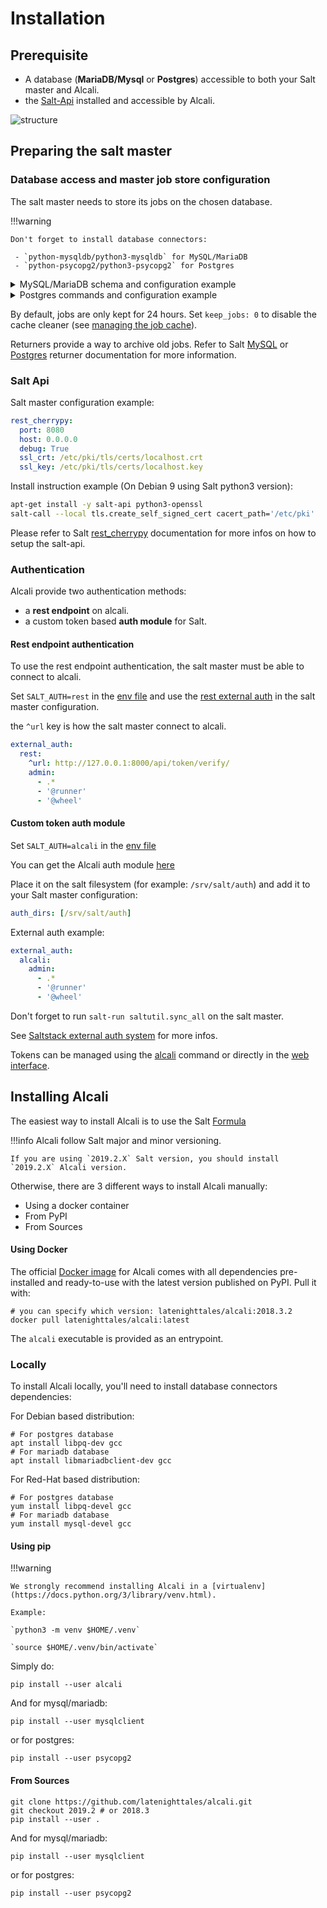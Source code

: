 # Installation

## Prerequisite

- A database (**MariaDB/Mysql** or **Postgres**) accessible to both your Salt master and Alcali.
- the [Salt-Api](https://docs.saltstack.com/en/latest/ref/cli/salt-api.html#salt-api) installed and accessible by Alcali.

![structure](images/structure.png)

 

## Preparing the salt master

### Database access and master job store configuration

The salt master needs to store its jobs on the chosen database.

!!!warning
    
    Don't forget to install database connectors:
    
     - `python-mysqldb/python3-mysqldb` for MySQL/MariaDB
     - `python-psycopg2/python3-psycopg2` for Postgres
     
<details><summary>MySQL/MariaDB schema and configuration example</summary>
<p>

```sql
CREATE DATABASE  `salt`
  DEFAULT CHARACTER SET utf8
  DEFAULT COLLATE utf8_general_ci;

USE `salt`;

--
-- Table structure for table `jids`
--

DROP TABLE IF EXISTS `jids`;
CREATE TABLE `jids` (
  `jid` varchar(255) NOT NULL,
  `load` mediumtext NOT NULL,
  UNIQUE KEY `jid` (`jid`)
) ENGINE=InnoDB DEFAULT CHARSET=utf8;

--
-- Table structure for table `salt_returns`
--

DROP TABLE IF EXISTS `salt_returns`;
CREATE TABLE `salt_returns` (
  `fun` varchar(50) NOT NULL,
  `jid` varchar(255) NOT NULL,
  `return` mediumtext NOT NULL,
  `id` varchar(255) NOT NULL,
  `success` varchar(10) NOT NULL,
  `full_ret` mediumtext NOT NULL,
  `alter_time` TIMESTAMP DEFAULT CURRENT_TIMESTAMP,
  KEY `id` (`id`),
  KEY `jid` (`jid`),
  KEY `fun` (`fun`)
) ENGINE=InnoDB DEFAULT CHARSET=utf8;

--
-- Table structure for table `salt_events`
--

DROP TABLE IF EXISTS `salt_events`;
CREATE TABLE `salt_events` (
`id` BIGINT NOT NULL AUTO_INCREMENT,
`tag` varchar(255) NOT NULL,
`data` mediumtext NOT NULL,
`alter_time` TIMESTAMP DEFAULT CURRENT_TIMESTAMP,
`master_id` varchar(255) NOT NULL,
PRIMARY KEY (`id`),
KEY `tag` (`tag`)
) ENGINE=InnoDB DEFAULT CHARSET=utf8;
```

Salt master configuration example:

```yaml
event_return: [mysql]
master_job_cache: mysql
mysql.host: 'db'
mysql.user: 'alcali'
mysql.pass: 'alcali'
mysql.db: 'salt'
mysql.port: 3306
``` 

</p>
</details>

<details><summary>Postgres commands and configuration example</summary>
<p>

```sql
psql << EOF
CREATE ROLE salt WITH PASSWORD 'salt';
CREATE DATABASE salt WITH OWNER salt;
EOF

psql -h localhost -U salt << EOF
--
-- Table structure for table 'jids'
--

DROP TABLE IF EXISTS jids;
CREATE TABLE jids (
  jid   varchar(20) PRIMARY KEY,
  load  text NOT NULL
);

--
-- Table structure for table 'salt_returns'
--

DROP TABLE IF EXISTS salt_returns;
CREATE TABLE salt_returns (
  fun       varchar(50) NOT NULL,
  jid       varchar(255) NOT NULL,
  return    text NOT NULL,
  full_ret  text,
  id        varchar(255) NOT NULL,
  success   varchar(10) NOT NULL,
  alter_time   TIMESTAMP WITH TIME ZONE DEFAULT now()
);

CREATE INDEX idx_salt_returns_id ON salt_returns (id);
CREATE INDEX idx_salt_returns_jid ON salt_returns (jid);
CREATE INDEX idx_salt_returns_fun ON salt_returns (fun);
CREATE INDEX idx_salt_returns_updated ON salt_returns (alter_time);

--
-- Table structure for table 'salt_events'
--

DROP TABLE IF EXISTS salt_events;
DROP SEQUENCE IF EXISTS seq_salt_events_id;
CREATE SEQUENCE seq_salt_events_id;
CREATE TABLE salt_events (
    id BIGINT NOT NULL UNIQUE DEFAULT nextval('seq_salt_events_id'),
    tag varchar(255) NOT NULL,
    data text NOT NULL,
    alter_time TIMESTAMP WITH TIME ZONE DEFAULT NOW(),
    master_id varchar(255) NOT NULL
);

CREATE INDEX idx_salt_events_tag on salt_events (tag);

EOF
```

Salt master configuration example:

```yaml
event_return: [postgres]
master_job_cache: postgres 
returner.postgres.host: 'db'
returner.postgres.user: 'alcali'
returner.postgres.passwd: 'alcali'
returner.postgres.db: 'salt'
returner.postgres.port: 5432
``` 

</p>
</details>

By default, jobs are only kept for 24 hours. Set `keep_jobs: 0` to disable the cache cleaner (see [managing the job cache](https://docs.saltstack.com/en/latest/topics/jobs/job_cache.html#managing-the-job-cache)).

Returners provide a way to archive old jobs. Refer to Salt [MySQL](https://docs.saltstack.com/en/latest/ref/returners/all/salt.returners.mysql.html#module-salt.returners.mysql) or [Postgres](https://docs.saltstack.com/en/latest/ref/returners/all/salt.returners.postgres.html) returner documentation for more information.

### Salt Api

Salt master configuration example:

```yaml
rest_cherrypy:
  port: 8080
  host: 0.0.0.0
  debug: True
  ssl_crt: /etc/pki/tls/certs/localhost.crt
  ssl_key: /etc/pki/tls/certs/localhost.key
```

Install instruction example (On Debian 9 using Salt python3 version):

```bash
apt-get install -y salt-api python3-openssl
salt-call --local tls.create_self_signed_cert cacert_path='/etc/pki'
```

Please refer to Salt [rest_cherrypy](https://docs.saltstack.com/en/latest/ref/netapi/all/salt.netapi.rest_cherrypy.html#a-rest-api-for-salt) documentation for more infos on how to setup the salt-api.

### Authentication

Alcali provide two authentication methods:

- a **rest endpoint** on alcali.
- a custom token based **auth module** for Salt.

#### Rest endpoint authentication

To use the rest endpoint authentication, the salt master must be able to connect to alcali.

Set `SALT_AUTH=rest` in the [env file](configuration.md) and use the [rest external auth](https://docs.saltstack.com/en/latest/ref/auth/all/salt.auth.rest.html) in the salt master configuration.

the `^url` key is how the salt master connect to alcali.

```yaml
external_auth:
  rest:
    ^url: http://127.0.0.1:8000/api/token/verify/
    admin:
      - .*
      - '@runner'
      - '@wheel'
```

#### Custom token auth module

Set `SALT_AUTH=alcali` in the [env file](configuration.md)

You can get the Alcali auth module [here](https://raw.githubusercontent.com/latenighttales/alcali/2019.2/docker/saltconfig/salt/auth/alcali.py)

Place it on the salt filesystem (for example: `/srv/salt/auth`) and add it to your Salt master configuration:

```yaml
auth_dirs: [/srv/salt/auth]
```

External auth example:
```yaml
external_auth:
  alcali:
    admin:
      - .*
      - '@runner'
      - '@wheel'
```

Don't forget to run `salt-run saltutil.sync_all` on the salt master.

See [Saltstack external auth system](https://docs.saltstack.com/en/latest/topics/eauth/index.html#acl-eauth) for more infos.

Tokens can be managed using the [alcali](running.md) command or directly in the [web interface](views/users.md).

## Installing Alcali

The easiest way to install Alcali is to use the Salt [Formula](https://github.com/latenighttales/alcali-formula)

!!!info
    Alcali follow Salt major and minor versioning.
    
    If you are using `2019.2.X` Salt version, you should install `2019.2.X` Alcali version.
 

Otherwise, there are 3 different ways to install Alcali manually:

 - Using a docker container
 - From PyPI
 - From Sources
 
#### Using Docker

The official [Docker image](https://hub.docker.com/r/latenighttales/alcali) for Alcali comes with all dependencies pre-installed and ready-to-use with the latest version published on PyPI. Pull it with:

```commandline
# you can specify which version: latenighttales/alcali:2018.3.2
docker pull latenighttales/alcali:latest
```
The `alcali` executable is provided as an entrypoint.

### Locally

To install Alcali locally, you'll need to install database connectors dependencies:

For Debian based distribution:
```commandline
# For postgres database
apt install libpq-dev gcc
# For mariadb database
apt install libmariadbclient-dev gcc
```
For Red-Hat based distribution:
```commandline
# For postgres database
yum install libpq-devel gcc
# For mariadb database
yum install mysql-devel gcc
```

#### Using pip

!!!warning

    We strongly recommend installing Alcali in a [virtualenv](https://docs.python.org/3/library/venv.html).
    
    Example:
    
    `python3 -m venv $HOME/.venv`
    
    `source $HOME/.venv/bin/activate`
    
Simply do:

```commandline
pip install --user alcali
```

And for mysql/mariadb:
```commandline
pip install --user mysqlclient
```
or for postgres:
```commandline
pip install --user psycopg2
```

#### From Sources

```commandline
git clone https://github.com/latenighttales/alcali.git
git checkout 2019.2 # or 2018.3
pip install --user . 
```

And for mysql/mariadb:
```commandline
pip install --user mysqlclient
```
or for postgres:
```commandline
pip install --user psycopg2
```
